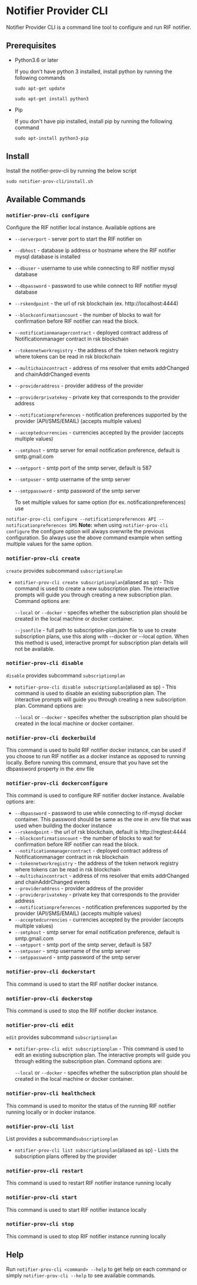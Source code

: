 # Notifier Provider CLI

Notifier Provider CLI is a command line tool to configure and run RIF notifier.

## Prerequisites

* Python3.6 or later

    If you don't have python 3 installed, install python by running the following commands
  
    ```sudo apt-get update```

    ```sudo apt-get install python3```


* Pip

    If you don't have pip installed, install pip by running the following command
  
    ```sudo apt-install python3-pip```

## Install

Install the notifier-prov-cli by running the below script 

```sudo notifier-prov-cli/install.sh``` 


## Available Commands

### `notifier-prov-cli configure`
Configure the RIF notifier local instance. Available options are
* `--serverport` - server port to start the RIF notifier on
* `--dbhost` - database ip address or hostname where the RIF notifier mysql database is installed
* `--dbuser` -  username to use while connecting to RIF notifier mysql database 
* `--dbpassword` -  password to use while connect to RIF notifier mysql database
* `--rskendpoint` -  the url of rsk blockchain (ex. http://localhost:4444)
* `--blockconfirmationcount` -  the number of blocks to wait for confirmation before RIF notifier can read the block.
* `--notificationmanagercontract` -  deployed contract address of Notificationmanager contract in rsk blockchain
* `--tokennetworkregistry` -  the address of the token network registry where tokens can be read in rsk blockchain
* `--multichaincontract` -  address of rns resolver that emits addrChanged and chainAddrChanged events
* `--provideraddress` -  provider address of the provider
* `--providerprivatekey` -  private key that corresponds to the provider address
* `--notificationpreferences` -  notification preferences supported by the provider (API/SMS/EMAIL) (accepts multiple values)
* `--acceptedcurrencies` -  currencies accepted by the provider (accepts multiple values)
* `--smtphost` -  smtp server for email notification preference, default is smtp.gmail.com
* `--smtpport` -  smtp port of the smtp server, default is 587
* `--smtpuser` -  smtp username of the smtp server
* `--smtppassword` -  smtp password of the smtp server

   To set multiple values for same option (for ex. notificationpreferences) use

```notifier-prov-cli configure --notificationpreferences API --notificationpreferences SMS```
**Note:** when using ```notifier-prov-cli configure``` the configure option will always overwrite the previous configuration. So always use the above command example when setting multiple values for the same option.

### `notifier-prov-cli create`
`create` provides subcommand `subscriptionplan`
* `notifier-prov-cli create subscriptionplan`(aliased as sp)  - This command is used to create a new subscription plan. The interactive prompts will guide you through creating a new subscription plan. Command options are:
  
  `--local` or `--docker` - specifes whether the subscription plan should be created in the local machine or docker container.
  
  `--jsonfile` - full path to subscription-plan.json file to use to create subscription plans, use this along with --docker or --local option. When this method is used, interactive prompt for subscription plan details will not be available.


### `notifier-prov-cli disable`
`disable` provides subcommand `subscriptionplan`
* `notifier-prov-cli disable subscriptionplan`(aliased as sp)  - This command is used to disable an existing subscription plan. The interactive prompts will guide you through creating a new subscription plan. Command options are:
  
    `--local` or `--docker` - specifes whether the subscription plan should be created in the local machine or docker container.

### `notifier-prov-cli dockerbuild`
This command is used to build RIF notifier docker instance, can be used if you choose to run RIF notifier as a docker instance as opposed to running locally. Before running this command, ensure that you have set the dbpassword property in the .env file

### `notifier-prov-cli dockerconfigure`
This command is used to configure RIF notifier docker instance. Available options are:

* `--dbpassword` -  password to use while connecting to rif-mysql docker container. This password should be same as the one in .env file that was used when building the docker instance
* `--rskendpoint` -  the url of rsk blockchain, default is http://regtest:4444
* `--blockconfirmationcount` -  the number of blocks to wait for confirmation before RIF notifier can read the block.
* `--notificationmanagercontract` -  deployed contract address of Notificationmanager contract in rsk blockchain
* `--tokennetworkregistry` -  the address of the token network registry where tokens can be read in rsk blockchain
* `--multichaincontract` -  address of rns resolver that emits addrChanged and chainAddrChanged events
* `--provideraddress` -  provider address of the provider
* `--providerprivatekey` -  private key that corresponds to the provider address
* `--notificationpreferences` -  notification preferences supported by the provider (API/SMS/EMAIL) (accepts multiple values)
* `--acceptedcurrencies` -  currencies accepted by the provider (accepts multiple values)
* `--smtphost` -  smtp server for email notification preference, default is smtp.gmail.com
* `--smtpport` -  smtp port of the smtp server, default is 587
* `--smtpuser` -  smtp username of the smtp server
* `--smtppassword` -  smtp password of the smtp server


### `notifier-prov-cli dockerstart`
This command is used to start the RIF notifier docker instance. 

### `notifier-prov-cli dockerstop`
This command is used to stop the RIF notifier docker instance.


### `notifier-prov-cli edit`
`edit` provides subcommand `subscriptionplan`
* `notifier-prov-cli edit subscriptionplan` - This command is used to edit an existing subscription plan. The interactive prompts will guide you through editing the subscription plan. Command options are:

  `--local` or `--docker` - specifes whether the subscription plan should be created in the local machine or docker container.


### `notifier-prov-cli healthcheck`
This command is used to monitor the status of the running RIF notifier running locally or in docker instance. 

### `notifier-prov-cli list`
List provides a subcommand`subscriptionplan`
* `notifier-prov-cli list subscriptionplan`(aliased as sp)  - Lists the subscription plans offered by the provider

### `notifier-prov-cli restart`
This command is used to restart RIF notifier instance running locally

### `notifier-prov-cli start`
This command is used to start RIF notifier instance locally

### `notifier-prov-cli stop`
This command is used to stop RIF notifier instance running locally

## Help
Run `notifier-prov-cli <command> --help` to get help on each command or simply `notifier-prov-cli --help` to see available commands.
